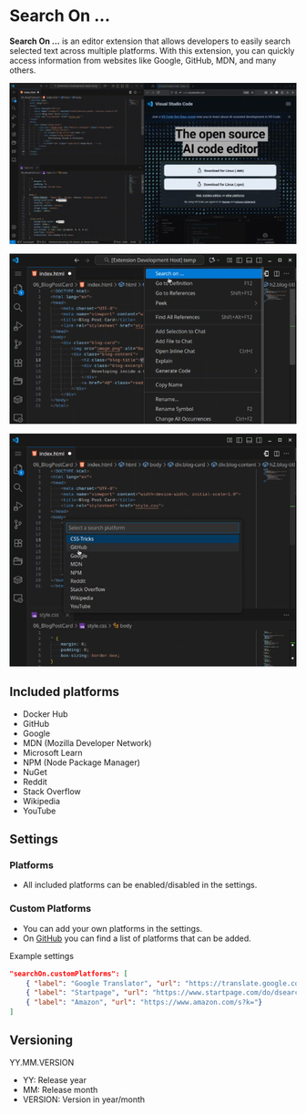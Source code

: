 # Search On ...
**Search On ...** is an editor extension that allows developers to easily search selected text across multiple platforms. With this extension, you can quickly access information from websites like Google, GitHub, MDN, and many others.

![](images/demo.gif)

![](images/SearchOn.png)

![](images/SelectPlatform.png)

## Included platforms
- Docker Hub
- GitHub
- Google
- MDN (Mozilla Developer Network)
- Microsoft Learn
- NPM (Node Package Manager)
- NuGet
- Reddit
- Stack Overflow
- Wikipedia
- YouTube

## Settings

### Platforms
- All included platforms can be enabled/disabled in the settings.

### Custom Platforms
- You can add your own platforms in the settings.
- On [GitHub](https://github.com/saxc/search-on/blob/main/Platforms.md) you can find a list of platforms that can be added.

Example settings
```json
"searchOn.customPlatforms": [
    { "label": "Google Translator", "url": "https://translate.google.com/?text="},
    { "label": "Startpage", "url": "https://www.startpage.com/do/dsearch?q="},
    { "label": "Amazon", "url": "https://www.amazon.com/s?k="}
]
```

## Versioning
YY.MM.VERSION

- YY: Release year
- MM: Release month
- VERSION: Version in year/month